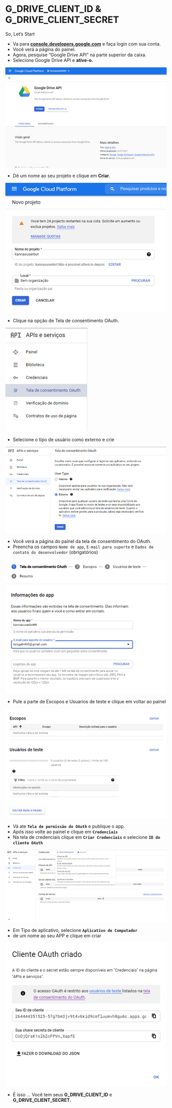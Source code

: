 # G\_DRIVE\_CLIENT\_ID & G\_DRIVE\_CLIENT\_SECRET

So, Let’s Start

* Va para [**console.developers.google.com**](https://console.developers.google.com) e faça login com sua conta.
* Você verá a página do painel.
* Agora, pesquise “Google Drive API” na parte superior da caixa.
* Selecione Google Drive API e **ative-o.**

![](<../../.gitbook/assets/image (8).png>)

* Dê um nome ao seu projeto e clique em **Criar**.

![](<../../.gitbook/assets/image (7).png>)

* Clique na opção de Tela de consentimento OAuth.

![](<../../.gitbook/assets/image (11).png>)

* Selecione o tipo de usuário como externo e crie&#x20;

![](<../../.gitbook/assets/image (12).png>)

* Você verá a página do painel da tela de consentimento do OAuth.
* Preencha os campos `Nome de app`, `E-mail para suporte` e `Dados de contato do desenvolvedor` (obrigatórios)

![](<../../.gitbook/assets/image (13).png>)

* Pule a parte de Escopos e Usuarios de teste e clique em voltar ao painel

![](<../../.gitbook/assets/image (14).png>)

* Vá ate **`Tela de permissão do OAuth`** e publique o app.
* Após isso volte ao painel e clique em **`Credenciais`**
* Na tela de credenciais clique em **`Criar Credenciais`** e selecione **`ID do cliente OAuth`**

![](<../../.gitbook/assets/image (15).png>)

* Em Tipo de aplicativo, selecione **`Aplicativo de Computador`**
* de um nome ao seu APP e clique em criar

![](<../../.gitbook/assets/image (16).png>)

* É isso ... Você tem seus **G\_DRIVE\_CLIENT\_ID** e **G\_DRIVE\_CLIENT\_SECRET.**

